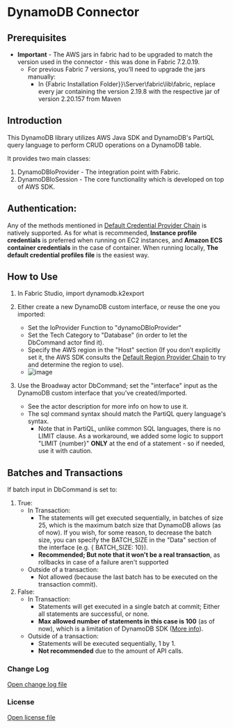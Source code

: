 
# DynamoDB Connector

## Prerequisites
- **Important**  - The AWS jars in fabric had to be upgraded to match the version used in the connector - this was done in Fabric 7.2.0.19.
    - For previous Fabric 7 versions, you’ll need to upgrade the jars manually:
      - In {Fabric Installation Folder}}\Server\fabric\lib\fabric, replace every jar containing the version 2.19.8 with the respective jar of version 2.20.157 from Maven
          
## Introduction

This DynamoDB library utilizes AWS Java SDK and DynamoDB's PartiQL query language to perform CRUD operations on a DynamoDB table.  

It provides two main classes:
1. DynamoDBIoProvider - The integration point with Fabric.
2. DynamoDBIoSession - The core functionality which is developed on top of AWS SDK.


## Authentication: 
Any of the methods mentioned in [Default Credential Provider Chain](https://docs.aws.amazon.com/sdk-for-java/v1/developer-guide/credentials.html#credentials-default) is natively supported. 
As for what is recommended, **Instance profile credentials** is preferred when running on EC2 instances, and **Amazon ECS container credentials** in the case of container. When running locally, **The default credential profiles file** is the easiest way.


## How to Use
1. In Fabric Studio, import dynamodb.k2export
2. Either create a new DynamoDB custom interface, or reuse the one you imported:
   - Set the IoProvider Function to "dynamoDBIoProvider"
   - Set the Tech Category to "Database" (in order to let the DbCommand actor find it).
   - Specify the AWS region in the "Host" section (If you don’t explicitly set it, the AWS SDK consults the [Default Region Provider Chain](https://docs.aws.amazon.com/sdk-for-java/latest/developer-guide/region-selection.html#automatically-determine-the-aws-region-from-the-environment) to try and determine the region to use).
   - ![image](https://github.com/k2view/DynamoDB/assets/104128649/f3759a6a-0881-40a6-b89c-5da9978b1194)

3. Use the Broadway actor DbCommand; set the "interface" input as the DynamoDB custom interface that you've created/imported.
    - See the actor description for more info on how to use it.
    - The sql command syntax should match the PartiQL query language's syntax.
      - Note that in PartiQL, unlike common SQL languages, there is no LIMIT clause. As a workaround, we added some logic to support "LIMIT {number}" **ONLY** at the end of a statement - so if needed, use it with caution.

## Batches and Transactions
If batch input in DbCommand is set to:
1. True:
   - In Transaction:
       - The statements will get executed sequentially, in batches of size 25, which is the maximum batch size that DynamoDB allows (as of now). If you wish, for some reason, to decrease the batch size, you can specify the BATCH_SIZE in the "Data" section of the interface (e.g. { BATCH_SIZE: 10}).
       - **Recommended; But note that it won't be a real transaction**, as rollbacks in case of a failure aren't supported
   - Outside of a transaction:
       - Not allowed (because the last batch has to be executed on the transaction commit).
2. False:
   - In Transaction:
       - Statements will get executed in a single batch at commit; Either all statements are successful, or none. 
       - **Max allowed number of statements in this case is 100** (as of now), which is a limitation of DynamoDB SDK ([More info](https://docs.aws.amazon.com/amazondynamodb/latest/developerguide/ql-reference.multiplestatements.transactions.html)). 
   - Outside of a transaction:
       - Statements will be executed sequentially, 1 by 1.
       - **Not recommended** due to the amount of API calls.


### Change Log
[Open change log file](/api/k2view/dynamodb-connector/0.0.1/file/CHANGELOG.md)

### License
[Open license file](/api/k2view/dynamodb-connector/0.0.1/file/LICENSE.txt)

